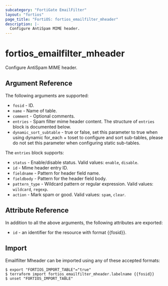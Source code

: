 ```yaml
---
subcategory: "FortiGate EmailFilter"
layout: "fortios"
page_title: "FortiOS: fortios_emailfilter_mheader"
description: |-
  Configure AntiSpam MIME header.
---
```


# fortios_emailfilter_mheader
Configure AntiSpam MIME header.

## Argument Reference

The following arguments are supported:

* `fosid` - ID.
* `name` - Name of table.
* `comment` - Optional comments.
* `entries` - Spam filter mime header content. The structure of `entries` block is documented below.
* `dynamic_sort_subtable` - true or false, set this parameter to true when using dynamic for_each + toset to configure and sort sub-tables, please do not set this parameter when configuring static sub-tables.

The `entries` block supports:

* `status` - Enable/disable status. Valid values: `enable`, `disable`.
* `id` - Mime header entry ID.
* `fieldname` - Pattern for header field name.
* `fieldbody` - Pattern for the header field body.
* `pattern_type` - Wildcard pattern or regular expression. Valid values: `wildcard`, `regexp`.
* `action` - Mark spam or good. Valid values: `spam`, `clear`.


## Attribute Reference

In addition to all the above arguments, the following attributes are exported:
* `id` - an identifier for the resource with format {{fosid}}.

## Import

Emailfilter Mheader can be imported using any of these accepted formats:
```
$ export "FORTIOS_IMPORT_TABLE"="true"
$ terraform import fortios_emailfilter_mheader.labelname {{fosid}}
$ unset "FORTIOS_IMPORT_TABLE"
```
